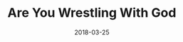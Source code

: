 ---
title: "Are You Wrestling With God"
speaker: "Barry Gin"
date: "2018-03-25"
sermonUrl: "//35.190.93.184/sermons/20180325_barry_gin_are_you_wrestling_with_God.mp3"
---